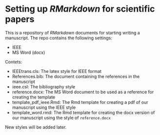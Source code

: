 # Setting up *RMarkdown* for scientific papers
This is a repository of *RMarkdown* documents for starting writing a manuscript. The repo contains the following settings:
- IEEE
- MS Word (docx)

Contets:
- IEEEtrans.cls: The latex style for IEEE format
- References.bib: The document containing the references in the manuscript
- ieee.csl: The bibliography style
- reference.docx: The MS Word document to be used as a reference for creating the template
- template_pdf_ieee.Rmd: The Rmd template for creating a pdf of our manuscript using the IEEE style
- template_word.rmd: The Rmd template for creating the docx version of our manuscript using the style of `reference.docx`


New styles will be added later.